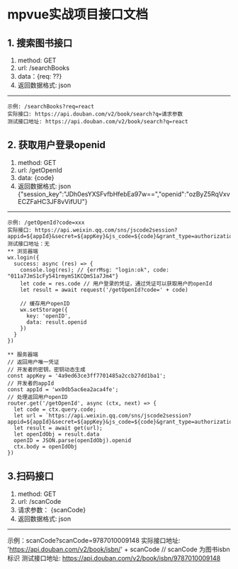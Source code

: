 # mpvue实战项目接口文档
## 1. 搜索图书接口
  1. method: GET
  2. url: /searchBooks
  3. data：{req: ??}
  4. 返回数据格式: json 
  
   ------
    示例: /searchBooks?req=react 
    实际接口: https://api.douban.com/v2/book/search?q=请求参数
    测试接口地址: https://api.douban.com/v2/book/search?q=react
   
## 2. 获取用户登录openid
  1. method: GET
  2. url: /getOpenId
  3. data: {code}
  4. 返回数据格式: json      {"session_key":"JDh0esYXSFvfbHfebEa97w==","openid":"ozByZ5RqVxvECZFaHC3JF8vVifUU"}
  
   ------
    示例: /getOpenId?code=xxx
    实际接口: https://api.weixin.qq.com/sns/jscode2session?appid=${appId}&secret=${appKey}&js_code=${code}&grant_type=authorization_code
    测试接口地址：无
    ** 浏览器端
    wx.login({
      success: async (res) => {
        console.log(res); // {errMsg: "login:ok", code: "011a7JmS1cFy541rmymS1KCQmS1a7Jm4"}
        let code = res.code // 用户登录的凭证，通过凭证可以获取用户的openId
        let result = await request('/getOpenId?code=' + code)
    
        // 缓存用户openID
        wx.setStorage({
          key: 'openID',
          data: result.openid
        })
      }
    })
      
    ** 服务器端
    // 返回用户唯一凭证
    // 开发者的密钥，密钥动态生成
    const appKey = '4a9ed63ce3ff7701485a2ccb27dd1ba1';
    // 开发者的appId
    const appId = 'wx0db5ac6ea2aca4fe';
    // 处理返回用户openID
    router.get('/getOpenId', async (ctx, next) => {
      let code = ctx.query.code;
      let url = `https://api.weixin.qq.com/sns/jscode2session?appid=${appId}&secret=${appKey}&js_code=${code}&grant_type=authorization_code`
      let result = await get(url);
      let openIdObj = result.data
      openID = JSON.parse(openIdObj).openid
      ctx.body = openIdObj
    })


## 3.扫码接口
  1.  method: GET
  2.  url: /scanCode
  3.  请求参数： {scanCode}
  4.  返回数据格式: json
  
  -------
  示例：scanCode?scanCode=9787010009148
  实际接口地址: 'https://api.douban.com/v2/book/isbn/' + scanCode   // scanCode 为图书isbn标识
  测试接口地址: https://api.douban.com/v2/book/isbn/9787010009148